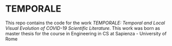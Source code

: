 # TEMPORALE

This repo contains the code for the work _TEMPORALE: Temporal and Local Visual Evolution of COVID-19 Scientific Literature_. This work was born as master thesis for the course in Engineering in CS at Sapienza - University of Rome
